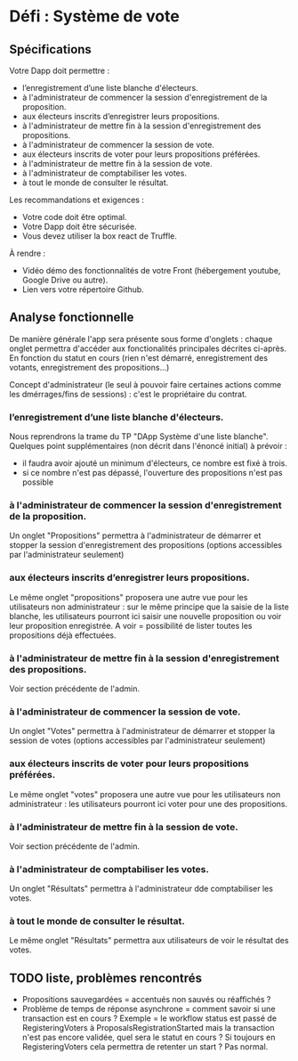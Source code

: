 # Défi : Système de vote

## Spécifications

Votre Dapp doit permettre : 

* l’enregistrement d’une liste blanche d'électeurs. 
* à l'administrateur de commencer la session d'enregistrement de la proposition.
* aux électeurs inscrits d’enregistrer leurs propositions.
* à l'administrateur de mettre fin à la session d'enregistrement des propositions.
* à l'administrateur de commencer la session de vote.
* aux électeurs inscrits de voter pour leurs propositions préférées.
* à l'administrateur de mettre fin à la session de vote.
* à l'administrateur de comptabiliser les votes.
* à tout le monde de consulter le résultat.

Les recommandations et exigences :

* Votre code doit être optimal. 
* Votre Dapp doit être sécurisée. 
* Vous devez utiliser la box react de Truffle. 

À rendre :

* Vidéo démo des fonctionnalités de votre Front (hébergement youtube, Google Drive ou autre).
* Lien vers votre répertoire Github.

## Analyse fonctionnelle

De manière générale l'app sera présente sous forme d'onglets : chaque onglet permettra d'accéder
aux fonctionalités principales décrites ci-après.
En fonction du statut en cours (rien n'est démarré, enregistrement des votants, enregistrement des propositions...)

Concept d'administrateur (le seul à pouvoir faire certaines actions comme les dmérrages/fins de sessions) : c'est le propriétaire du contrat.

### l’enregistrement d’une liste blanche d'électeurs. 
Nous reprendrons la trame du TP "DApp Système d'une liste blanche".
Quelques point supplémentaires (non décrit dans l'énoncé initial) à prévoir :
* il faudra avoir ajouté un minimum d'électeurs, ce nombre est fixé à trois.
* si ce nombre n'est pas dépassé, l'ouverture des propositions n'est pas possible

### à l'administrateur de commencer la session d'enregistrement de la proposition.
Un onglet "Propositions" permettra à l'administrateur de démarrer et stopper la session d'enregistrement des propositions
(options accessibles par l'administrateur seulement)

### aux électeurs inscrits d’enregistrer leurs propositions.
Le même onglet "propositions" proposera une autre vue pour les utilisateurs non administrateur :
sur le même principe que la saisie de la liste blanche, les utilisateurs pourront ici saisir une nouvelle proposition ou voir leur proposition enregistrée. A voir = possibilité de lister toutes les propositions déjà effectuées.

### à l'administrateur de mettre fin à la session d'enregistrement des propositions.
Voir section précédente de l'admin.

### à l'administrateur de commencer la session de vote.
Un onglet "Votes" permettra à l'administrateur de démarrer et stopper la session de votes
(options accessibles par l'administrateur seulement)

### aux électeurs inscrits de voter pour leurs propositions préférées.
Le même onglet "votes" proposera une autre vue pour les utilisateurs non administrateur :
les utilisateurs pourront ici voter pour une des propositions.

### à l'administrateur de mettre fin à la session de vote.
Voir section précédente de l'admin.

### à l'administrateur de comptabiliser les votes.
Un onglet "Résultats" permettra à l'administrateur dde comptabiliser les votes.

### à tout le monde de consulter le résultat.
Le même onglet "Résultats" permettra aux utilisateurs de voir le résultat des votes.

## TODO liste, problèmes rencontrés

* Propositions sauvegardées = accentués non sauvés ou réaffichés ?
* Problème de temps de réponse asynchrone = comment savoir si une transaction est en cours ? Exemple = le workflow status est passé de RegisteringVoters à ProposalsRegistrationStarted mais la transaction n'est pas encore validée, quel sera le statut en cours ? Si toujours en RegisteringVoters cela permettra de retenter un start ? Pas normal.